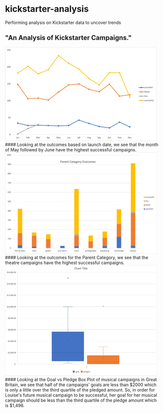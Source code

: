 # kickstarter-analysis
Performing analysis on Kickstarter data to uncover trends
## "An Analysis of Kickstarter Campaigns."
<img src = "Images/Outcomes Based on Launch Date.png" width = 500)>
#### Looking at the outcomes based on launch date, we see that the month of May followed by June have the highest successful campaigns.
<img src = "Images/Parent Category Outcomes.png" width = 500)>
#### Looking at the outcomes for the Parent Category, we see that the theatre campaigns have the highest successful campaigns.
<img src = "/GoalPledgeBoxPlot.png" width = 500)>
#### Looking at the Goal vs Pledge Box Plot of musical campaigns in Great Britain, we see that half of the campaigns' goals are less than $2000 which is only a little over the third quartile of the pledged amount. So, in order for Louise's future musical campaign to be successful, her goal for her musical campaign should be less than the third quartile of the pledge amount which is $1,496.

